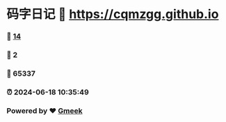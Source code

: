 # 码字日记 :link: https://cqmzgg.github.io 
### :page_facing_up: [14](https://cqmzgg.github.io/tag.html) 
### :speech_balloon: 2 
### :hibiscus: 65337 
### :alarm_clock: 2024-06-18 10:35:49 
### Powered by :heart: [Gmeek](https://github.com/Meekdai/Gmeek)

